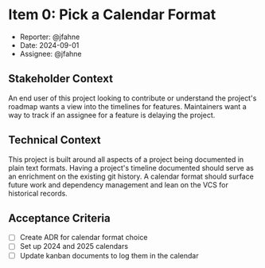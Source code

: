 # Item 0: Pick a Calendar Format<!-- Required -->

* Reporter: @jfahne <!-- Comma separated list of authors. Required -->
* Date: 2024-09-01 <!-- Date of most recent update. Required -->
* Assignee: @jfahne <!-- User currently working on todo. Optional -->

## Stakeholder Context <!-- Required -->

An end user of this project looking to contribute or understand the project's roadmap wants a view
into the timelines for features. Maintainers want a way to track if an assignee for a feature is
delaying the project.

## Technical Context <!-- Required -->

This project is built around all aspects of a project being documented in plain text formats.
Having a project's timeline documented should serve as an enrichment on the existing git
history. A calendar format should surface future work and dependency management and lean on
the VCS for historical records.

## Acceptance Criteria <!-- Required -->

- [ ] Create ADR for calendar format choice
- [ ] Set up 2024 and 2025 calendars
- [ ] Update kanban documents to log them in the calendar
